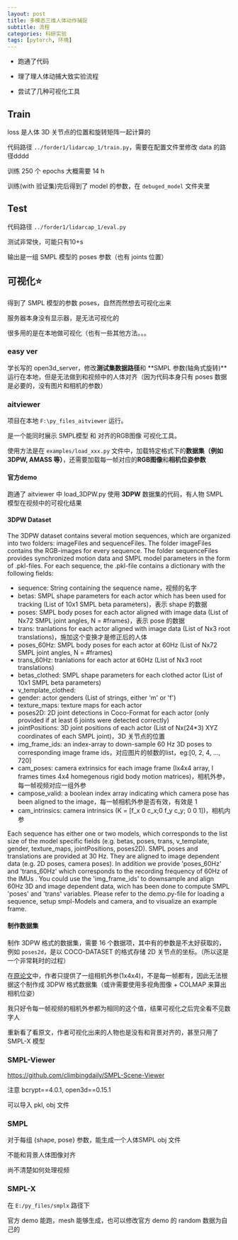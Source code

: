 ```yaml
---
layout: post
title: 多模态三维人体动作捕捉
subtitle: 流程
categories: 科研实验
tags: [pytorch, 环境]
---
```

- 跑通了代码

- 理了理人体动捕大致实验流程

- 尝试了几种可视化工具

## Train

loss 是人体 3D 关节点的位置和旋转矩阵一起计算的

代码路径 `../forder1/lidarcap_1/train.py`，需要在配置文件里修改 data 的路径dddd

训练 250 个 epochs 大概需要 14 h

训练(with 验证集)完后得到了 model 的参数，在 `debuged_model` 文件夹里

## Test

代码路径 `../forder1/lidarcap_1/eval.py`

测试非常快，可能只有10+s

输出是一组 SMPL 模型的 poses 参数（也有 joints 位置）

## 可视化⭐

得到了 SMPL 模型的参数 poses，自然而然想去可视化出来

服务器本身没有显示器，是无法可视化的

很多用的是在本地做可视化（也有一些其他方法。。。

### easy ver

学长写的 open3d_server，修改**测试集数据路径**和 **SMPL 参数(轴角式旋转)**运行在本地，但是无法做到和视频中的人体对齐（因为代码本身只有 poses 数据是必要的，没有图片和相机的参数）

### aitviewer

项目在本地 `F:\py_files_aitviewer` 运行。

是一个能同时展示 SMPL模型 和 对齐的RGB图像 可视化工具。

使用方法是在 `examples/load_xxx.py` 文件中，加载特定格式下的**数据集（例如 3DPW, AMASS 等）**，还需要加载每一帧对应的**RGB图像**和**相机位姿参数**

#### 官方demo

跑通了 aitviewer 中 load_3DPW.py 使用 **3DPW** 数据集的代码，有人物 SMPL 模型在视频中的可视化结果

#### 3DPW Dataset

The 3DPW dataset contains several motion sequences, which are organized into two folders: imageFiles and sequenceFiles.
The folder imageFiles contains the RGB-images for every sequence. 
The folder sequenceFiles provides synchronized motion data and SMPL model parameters in the form of .pkl-files. For each sequence, the .pkl-file contains a dictionary with the following fields:
- sequence: String containing the sequence name，视频的名字
- betas: SMPL shape parameters for each actor which has been used for tracking (List of 10x1 SMPL beta parameters)，表示 shape 的数据
- poses: SMPL body poses for each actor aligned with image data (List of Nx72 SMPL joint angles, N = #frames)，表示 pose 的数据
- trans: tranlations for each actor aligned with image data (List of Nx3 root translations)，施加这个变换才是修正后的人体
- poses_60Hz: SMPL body poses for each actor at 60Hz (List of Nx72 SMPL joint angles, N = #frames)
- trans_60Hz: tranlations for each actor at 60Hz (List of Nx3 root translations)
- betas_clothed: SMPL shape parameters for each clothed actor (List of 10x1 SMPL beta parameters)
- v_template_clothed: 
- gender: actor genders (List of strings, either 'm' or 'f')
- texture_maps: texture maps for each actor
- poses2D: 2D joint detections in Coco-Format for each actor (only provided if at least 6 joints were detected correctly)
- jointPositions: 3D joint positions of each actor (List of Nx(24*3) XYZ coordinates of each SMPL joint)，3D 关节点的位置
- img_frame_ids: an index-array to down-sample 60 Hz 3D poses to corresponding image frame ids，对应图片的帧数的list，eg:[0, 2, 4, ..., 720]
- cam_poses: camera extrinsics for each image frame (Ix4x4 array, I frames times 4x4 homegenous rigid body motion matrices)，相机外参，每一帧视频对应一组外参
- campose_valid: a boolean index array indicating which camera pose has been aligned to the image，每一帧相机外参是否有效，有效是 1
- cam_intrinsics: camera intrinsics (K = [f_x 0 c_x;0 f_y c_y; 0 0 1])，相机内参

Each sequence has either one or two models, which corresponds to the list size of the model specific fields (e.g. betas, poses, trans, v_template, gender, texture_maps, jointPositions, poses2D). 
SMPL poses and translations are provided at 30 Hz. They are aligned to image dependent data (e.g. 2D poses, camera poses). In addition we provide 'poses_60Hz' and 'trans_60Hz' which corresponds to the recording frequency of 60Hz of the IMUs . You could use the 'img_frame_ids' to downsample and align 60Hz 3D and image dependent data, wich has been done to compute SMPL 'poses' and 'trans' variables. 
Please refer to the demo.py-file for loading a sequence, setup smpl-Models and camera, and to visualize an example frame.

#### 制作数据集

制作 3DPW 格式的数据集，需要 16 个数据项，其中有的参数是不太好获取的，例如 `poses2d`，是以 COCO-DATASET 的格式存储 2D 关节点的坐标。（所以这是一个非常耗时的过程）

在[原论文](http://www.lidarhumanmotion.net/lidarcap/)中，作者只提供了一组相机外参(1x4x4)，不是每一帧都有，因此无法根据这个制作成 3DPW 格式数据集（或许需要使用多视角图像 + COLMAP 来算出相机位姿）

我只好令每一帧视频的相机外参都为相同的这个值，结果可视化之后完全看不见数字人

重新看了看原文，作者可视化出来的人物也是没有和背景对齐的，甚至只用了 SMPL-X 模型 

### SMPL-Viewer

https://github.com/climbingdaily/SMPL-Scene-Viewer

注意 bcrypt==4.0.1, open3d==0.15.1

可以导入 pkl, obj 文件

### SMPL

对于每组 {shape, pose} 参数，能生成一个人体SMPL obj 文件

不能和背景人体图像对齐

尚不清楚如何处理视频

### SMPL-X

在 `E:/py_files/smplx` 路径下

官方 demo 能跑，mesh 能够生成，也可以修改官方 demo 的 random 数据为自己的